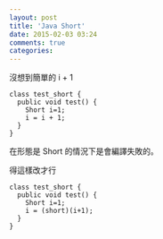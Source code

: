 ```yaml
---
layout: post
title: 'Java Short'
date: 2015-02-03 03:24
comments: true
categories: 
---
```

沒想到簡單的 i + 1
```
class test_short {
  public void test() {
    Short i=1;
    i = i + 1;
  }
}
```
在形態是 Short 的情況下是會編譯失敗的。

得這樣改才行
```
class test_short {
  public void test() {
    Short i=1;
    i = (short)(i+1);
  }
}
```